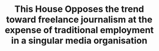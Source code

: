 ---
title: "This House Opposes the trend toward freelance journalism at the expense of traditional employment in a singular media organisation"
infoslide: ""
round: "Round 8"
weight: 8
videos: ['yDGnBaNBfj0']
tags: ['Media']
layout: "motion"
categories: ["motions"]
---